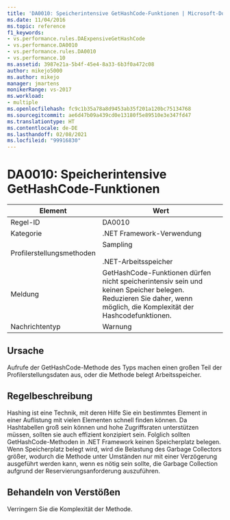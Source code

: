 ```yaml
---
title: 'DA0010: Speicherintensive GetHashCode-Funktionen | Microsoft-Dokumentation'
ms.date: 11/04/2016
ms.topic: reference
f1_keywords:
- vs.performance.rules.DAExpensiveGetHashCode
- vs.performance.DA0010
- vs.performance.rules.DA0010
- vs.performance.10
ms.assetid: 3987e21a-5b4f-45e4-8a33-6b3f0a472c08
author: mikejo5000
ms.author: mikejo
manager: jmartens
monikerRange: vs-2017
ms.workload:
- multiple
ms.openlocfilehash: fc9c1b35a78a8d9453ab35f201a120bc75134768
ms.sourcegitcommit: ae6d47b09a439cd0e13180f5e89510e3e347fd47
ms.translationtype: HT
ms.contentlocale: de-DE
ms.lasthandoff: 02/08/2021
ms.locfileid: "99916830"
---
```

# <a name="da0010-expensive-gethashcode"></a>DA0010: Speicherintensive GetHashCode-Funktionen

|Element|Wert|
|-|-|
|Regel-ID|DA0010|
|Kategorie|.NET Framework-Verwendung|
|Profilerstellungsmethoden|Sampling<br /><br /> .NET-Arbeitsspeicher|
|Meldung|GetHashCode-Funktionen dürfen nicht speicherintensiv sein und keinen Speicher belegen. Reduzieren Sie daher, wenn möglich, die Komplexität der Hashcodefunktionen.|
|Nachrichtentyp|Warnung|

## <a name="cause"></a>Ursache
 Aufrufe der GetHashCode-Methode des Typs machen einen großen Teil der Profilerstellungsdaten aus, oder die Methode belegt Arbeitsspeicher.

## <a name="rule-description"></a>Regelbeschreibung
 Hashing ist eine Technik, mit deren Hilfe Sie ein bestimmtes Element in einer Auflistung mit vielen Elementen schnell finden können. Da Hashtabellen groß sein können und hohe Zugriffsraten unterstützen müssen, sollten sie auch effizient konzipiert sein. Folglich sollten GetHashCode-Methoden in .NET Framework keinen Speicherplatz belegen. Wenn Speicherplatz belegt wird, wird die Belastung des Garbage Collectors größer, wodurch die Methode unter Umständen nur mit einer Verzögerung ausgeführt werden kann, wenn es nötig sein sollte, die Garbage Collection aufgrund der Reservierungsanforderung auszuführen.

## <a name="how-to-fix-violations"></a>Behandeln von Verstößen
 Verringern Sie die Komplexität der Methode.
